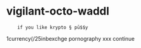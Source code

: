 # vigilant-octo-waddl
        if you like krypto § pū$$y 
1currency(/25inbexchge pornography xxx 
continue
